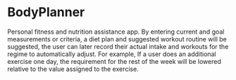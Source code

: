 # BodyPlanner
Personal fitness and nutrition assistance app. By entering current and goal measurements or criteria, a diet plan and suggested workout routine will be suggested, the user can later record their actual intake and workouts for the regime to automatically adjust. For example, If a user does an additional exercise one day, the requirement for the rest of the week will be lowered relative to the value assigned to the exercise.
